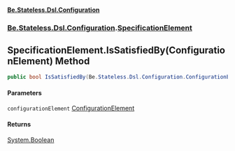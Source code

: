 #### [Be.Stateless.Dsl.Configuration](README.md 'README')
### [Be.Stateless.Dsl.Configuration](Be.Stateless.Dsl.Configuration.md 'Be.Stateless.Dsl.Configuration').[SpecificationElement](SpecificationElement.md 'Be.Stateless.Dsl.Configuration.SpecificationElement')

## SpecificationElement.IsSatisfiedBy(ConfigurationElement) Method

```csharp
public bool IsSatisfiedBy(Be.Stateless.Dsl.Configuration.ConfigurationElement configurationElement);
```
#### Parameters

<a name='Be.Stateless.Dsl.Configuration.SpecificationElement.IsSatisfiedBy(Be.Stateless.Dsl.Configuration.ConfigurationElement).configurationElement'></a>

`configurationElement` [ConfigurationElement](ConfigurationElement.md 'Be.Stateless.Dsl.Configuration.ConfigurationElement')

#### Returns
[System.Boolean](https://docs.microsoft.com/en-us/dotnet/api/System.Boolean 'System.Boolean')